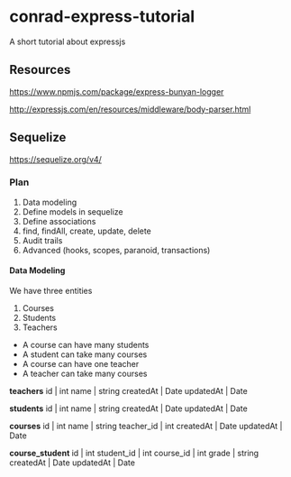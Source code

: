 # conrad-express-tutorial
A short tutorial about expressjs

## Resources
https://www.npmjs.com/package/express-bunyan-logger

http://expressjs.com/en/resources/middleware/body-parser.html


## Sequelize
https://sequelize.org/v4/
### Plan
1. Data modeling
2. Define models in sequelize
3. Define associations
4. find, findAll, create, update, delete
5. Audit trails
6. Advanced (hooks, scopes, paranoid, transactions)

#### Data Modeling
We have three entities

1. Courses
2. Students
3. Teachers

* A course can have many students
* A student can take many courses
* A course can have one teacher
* A teacher can take many courses

**teachers**
id | int
name | string
createdAt | Date
updatedAt | Date

**students**
id | int
name | string
createdAt | Date
updatedAt | Date

**courses**
id | int
name | string
teacher_id | int
createdAt | Date
updatedAt | Date

**course_student**
id | int
student_id | int
course_id | int
grade | string
createdAt | Date
updatedAt | Date